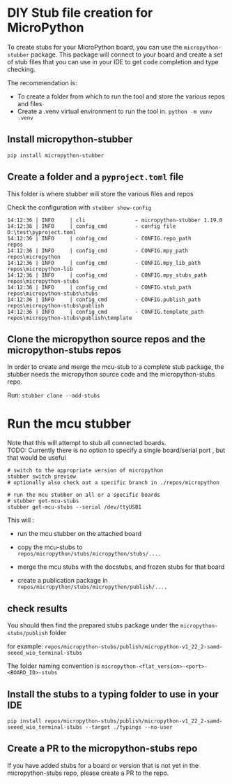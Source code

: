 # DIY Stub file creation for MicroPython



To create stubs for your MicroPython board, you can use the `micropython-stubber` package. This package will connect to your board and create a set of stub files that you can use in your IDE to get code completion and type checking.

The recommendation is:

- To create a folder from which to run the tool and store the various repos and files
- Create a .venv virtual environment to run the tool in.
  `python -m venv .venv`



## Install micropython-stubber



`pip install micropython-stubber`

## Create a folder and a `pyproject.toml` file

This folder is where stubber will store the various files and repos 

Check the configuration with `stubber show-config`

```
14:12:36 | INFO     | cli                - micropython-stubber 1.19.0
14:12:36 | INFO     | config_cmd         - config file                D:\test\pyproject.toml
14:12:36 | INFO     | config_cmd         - CONFIG.repo_path           repos
14:12:36 | INFO     | config_cmd         - CONFIG.mpy_path            repos\micropython
14:12:36 | INFO     | config_cmd         - CONFIG.mpy_lib_path        repos\micropython-lib
14:12:36 | INFO     | config_cmd         - CONFIG.mpy_stubs_path      repos\micropython-stubs
14:12:36 | INFO     | config_cmd         - CONFIG.stub_path           repos\micropython-stubs\stubs
14:12:36 | INFO     | config_cmd         - CONFIG.publish_path        repos\micropython-stubs\publish
14:12:36 | INFO     | config_cmd         - CONFIG.template_path       repos\micropython-stubs\publish\template
```

## Clone the micropython source repos and the micropython-stubs repos

In order to create and merge the mcu-stub to a complete stub package, the stubber needs the micropython source code and the micropython-stubs repo.

Run: `stubber clone --add-stubs`

# Run the mcu stubber

Note that this will attempt to stub all connected boards.  
TODO: Currently there is no option to specify a single board/serial port , but that would be useful

```shell
# switch to the appropriate version of micropython
stubber switch preview
# optionally also check out a specific branch in ./repos/micropython

# run the mcu stubber on all or a specific boards
# stubber get-mcu-stubs 
stubber get-mcu-stubs --serial /dev/ttyUSB1
```



This will : 

- run the mcu stubber on the attached board

- copy the mcu-stubs to `repos/micropython/stubs/micropython/stubs/....`

- merge the mcu stubs with the docstubs, and frozen stubs for that board

- create a publication package in `repos/micropython/stubs/micropython/publish/....`

## check results

You should then find the prepared stubs package under the `micropython-stubs/publish` folder 



for example: `repos/micropython-stubs/publish/micropython-v1_22_2-samd-seeed_wio_terminal-stubs`

The folder naming convention is `micropython-<flat_version>-<port>-<BOARD_ID>-stubs`

## Install the stubs to a typing folder to use in your IDE

`pip install repos/micropython-stubs/publish/micropython-v1_22_2-samd-seeed_wio_terminal-stubs --target ./typings --no-user`

## Create a PR to the micropython-stubs repo

If you have added stubs for a board or version that is not yet in the micropython-stubs repo, please create a PR to the repo.




